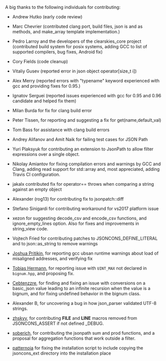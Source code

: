 A big thanks to the following individuals for contributing:

- Andrew Hutko (early code review)        

- Marc Chevrier (contributed clang port, build files, json is<T> and as<T> methods, 
and make_array template implementation.)

- Pedro Larroy and the developers of the clearskies_core project (contributed build 
system for posix systems, adding GCC to list of supported compilers, bug fixes, 
Android fix)

- Cory Fields (code cleanup)

- Vitaliy Gusev (reported error in json object operator[size_t i])

- Alex Merry (reported errors with "typename" keyword experienced with gcc and providing 
fixes for 0.95.)

- Ignatov Serguei (reported issues experienced with gcc for 0.95 and 
0.96 candidate and helped fix them)

- Milan Burda for fix for clang build error

- Peter Tissen, for reporting and suggesting a fix for get(name,default_val)

- Tom Bass for assistance with clang build errors

- Andrey Alifanov and Amit Naik for failing test cases for JSON Path

- Yuri Plaksyuk for contributing an extension to JsonPath to allow filter 
expressions over a single object. 

- Nikolay Amiantov for fixing compilation errors and warnings by GCC and 
Clang, adding read support for std::array and, most appreciated,
adding Travis CI configuration.

- jakalx contributed fix for operator== throws when comparing a string 
against an empty object

- Alexander (rog13) for contributing fix to jsonpatch::diff

- Stefano Sinigardi for contributing workaround for vs2017 platform issue

- xezon for suggesting decode_csv and encode_csv functions, and
ignore_empty_lines option. Also for fixes and improvements
in string_view code. 

- Vojtech Fried for contributing patches to JSONCONS_DEFINE_LITERAL 
and to json::as_string to remove warnings

- [Joshua Pritikin](https://github.com/jpritikin), for reporting gcc ubsan runtime warnings about 
load of misaligned addresses, and verifying fix

- [Tobias Hermann](https://github.com/Dobiasd), for reporting issue with `UINT_MAX` not declared 
in `bignum.hpp`, and proposing fix.

- [Cebtenzzre](https://github.com/Cebtenzzre), for finding and fixing an issue with conversions on 
a basic_json value leading to an infinite recursion when the 
value is a bignum, and for fixing undefined behavior in the bignum 
class. 

- Alexander B, for uncovering a bug in how json_parser validated
UTF-8 strings.

- [zhskyy](https://github.com/zhskyy), for contributing __FILE__ and __LINE__ macros removed 
from JSONCONS_ASSERT if not defined _DEBUG.

- [soberich](https://github.com/soberich), for contributing the jsonpath sum and prod functions,
and a proposal for aggregation functions that work outside a filter.

- [patternoia](https://github.com/patternoia) for fixing the installation script
to include copying the jsoncons_ext directory into the installation place
